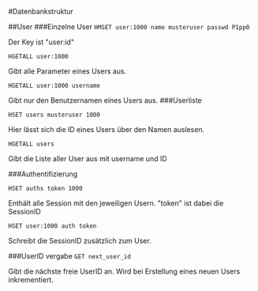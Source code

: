 #Datenbankstruktur


##User
###Einzelne User
`HMSET user:1000 name musteruser passwd P1pp0`

Der Key ist "user:id"

`HGETALL user:1000`

Gibt alle Parameter eines Users aus.

`HGETALL user:1000 username`

Gibt nur den Benutzernamen eines Users aus.
###Userliste

`HSET users musteruser 1000 `

Hier lässt sich die ID eines Users über den Namen auslesen.

`HGETALL users`

Gibt die Liste aller User aus mit username und ID

###Authentifizierung

`HSET auths token 1000`

Enthält alle Session mit den jeweiligen Usern. "token" ist dabei die SessionID

`HSET user:1000 auth token`

Schreibt die SessionID zusätzlich zum User.

###UserID vergabe
`GET next_user_id`

Gibt die nächste freie UserID an. Wird bei Erstellung eines neuen Users inkrementiert.
